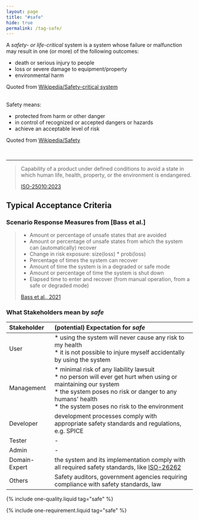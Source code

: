 ```yaml
---
layout: page
title: "#safe"
hide: true
permalink: /tag-safe/
---
```


<div class="arc42-help" markdown="1">

A _safety- or life-critical_ system is a system whose failure or malfunction may result in one (or more) of the following outcomes:

* death or serious injury to people
* loss or severe damage to equipment/property
* environmental harm

Quoted from [Wikipedia/Safety-critical system](https://en.wikipedia.org/wiki/Safety-critical_system)
</div><br>


<div class="arc42-help" markdown="1">
Safety means:

* protected from harm or other danger
* in control of recognized or accepted dangers or hazards
* achieve an acceptable level of risk

Quoted from [Wikipedia/Safety](https://en.wikipedia.org/wiki/Safety)
</div><br>

<hr class="with-no-margin"/>

>Capability of a product under defined conditions to avoid a state in which human life, health, property, or the environment is endangered.
>
>[ISO-25010:2023](/references/#iso-25010-2023)


## Typical Acceptance Criteria
### Scenario Response Measures from [Bass et al.]

>* Amount or percentage of unsafe states that are avoided
>* Amount or percentage of unsafe states from which the system can (automatically) recover
>* Change in risk exposure: size(loss) * prob(loss)
>* Percentage of times the system can recover
>* Amount of time the system is in a degraded or safe mode
>* Amount or percentage of time the system is shut down
>* Elapsed time to enter and recover (from manual operation, from a safe or degraded mode)
>
>[Bass et al., 2021](/references/#bass2021software)



### What Stakeholders mean by _safe_


| Stakeholder | (potential) Expectation for _safe_ |
|:--- |:--- |
| User |* using the system will never cause any risk to my health<br> * it is not possible to injure myself accidentally by using the system|
| Management |* minimal risk of any liability lawsuit<br>* no person will ever get hurt when using or maintaining our system<br>* the system poses no risk or danger to any humans' health<br>* the system poses no risk to the environment |
| Developer |development processes comply with appropriate safety standards and regulations, e.g. SPICE  |
| Tester | - |
| Admin | - |
| Domain-Expert |the system and its implementation comply with all required safety standards, like [ISO-26262](https://www.iso.org/standard/51362.html)|
| Others |Safety auditors, government agencies requiring compliance with safety standards, law  |

<!-- include all qualities associated with this tag -->
{% include one-quality.liquid tag="safe"  %}

<!-- include all requirements associated with this tag -->
{% include one-requirement.liquid tag="safe"  %}

